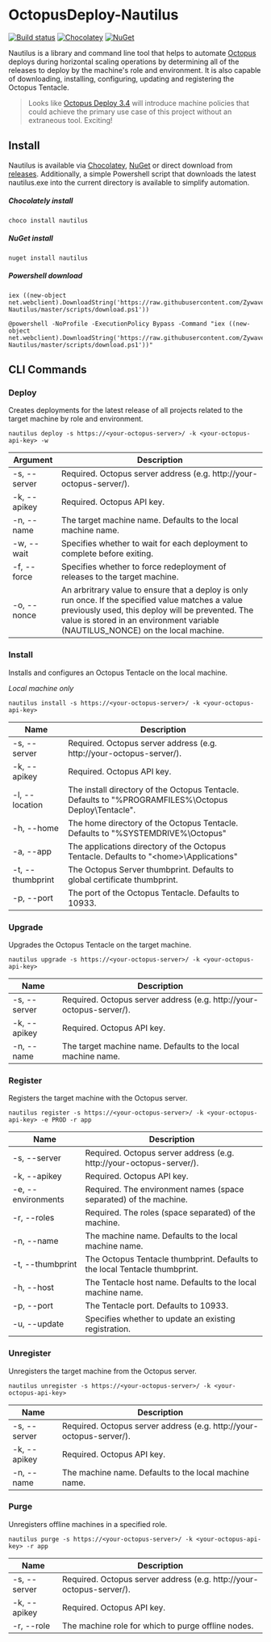 # OctopusDeploy-Nautilus

[![Build status](https://ci.appveyor.com/api/projects/status/77fdul0exe7gjpg1?svg=true)](https://ci.appveyor.com/project/JohnCruikshank/octopusdeploy-nautilus-jl4x8)
[![Chocolatey](https://img.shields.io/chocolatey/v/nautilus.svg)](https://chocolatey.org/packages/nautilus)
[![NuGet](https://img.shields.io/nuget/v/nautilus.svg)](https://nuget.org/packages/nautilus)


Nautilus is a library and command line tool that helps to automate [Octopus](https://octopus.com/) deploys during horizontal scaling operations by determining all of the releases to deploy by the machine's role and environment.  It is also capable of downloading, installing, configuring, updating and registering the Octopus Tentacle.

>Looks like [Octopus Deploy 3.4](https://github.com/OctopusDeploy/Issues/issues/2445) will introduce machine policies that could achieve the primary use case of this project without an extraneous tool.  Exciting!

## Install

Nautilus is available via [Chocolatey](https://chocolatey.org/packages/nautilus), [NuGet](https://www.nuget.org/packages/nautilus) or direct download from [releases](https://github.com/Zywave/OctopusDeploy-Nautilus/releases/latest).  Additionally, a simple Powershell script that downloads the latest nautilus.exe into the current directory is available to simplify automation.

##### Chocolately install

```
choco install nautilus
```

##### NuGet install

```
nuget install nautilus
```

##### Powershell download

```
iex ((new-object net.webclient).DownloadString('https://raw.githubusercontent.com/Zywave/OctopusDeploy-Nautilus/master/scripts/download.ps1'))
```

```
@powershell -NoProfile -ExecutionPolicy Bypass -Command "iex ((new-object net.webclient).DownloadString('https://raw.githubusercontent.com/Zywave/OctopusDeploy-Nautilus/master/scripts/download.ps1'))"
```

## CLI Commands

### Deploy
Creates deployments for the latest release of all projects related to the target machine by role and environment.

```
nautilus deploy -s https://<your-octopus-server>/ -k <your-octopus-api-key> -w
```

|Argument|Description|
|---|---|
|-s, --server|Required. Octopus server address (e.g. http://your-octopus-server/).|
|-k, --apikey|Required. Octopus API key.|
|-n, --name|The target machine name. Defaults to the local machine name.|
|-w, --wait|Specifies whether to wait for each deployment to complete before exiting.|
|-f, --force|Specifies whether to force redeployment of releases to the target machine.|
|-o, --nonce|An arbritrary value to ensure that a deploy is only run once.  If the specified value matches a value previously used, this deploy will be prevented. The value is stored in an environment variable (NAUTILUS_NONCE) on the local machine.|

### Install
Installs and configures an Octopus Tentacle on the local machine.

*Local machine only*

```
nautilus install -s https://<your-octopus-server>/ -k <your-octopus-api-key>
```

|Name|Description|
|---|---|
|-s, --server|Required. Octopus server address (e.g. http://your-octopus-server/).|
|-k, --apikey|Required. Octopus API key.|
|-l, --location|The install directory of the Octopus Tentacle. Defaults to "%PROGRAMFILES%\Octopus Deploy\Tentacle".|
|-h, --home|The home directory of the Octopus Tentacle. Defaults to "%SYSTEMDRIVE%\Octopus"|
|-a, --app|The applications directory of the Octopus Tentacle. Defaults to "&lt;home&gt;\Applications"|
|-t, --thumbprint|The Octopus Server thumbprint. Defaults to global certificate thumbprint.|
|-p, --port|The port of the Octopus Tentacle. Defaults to 10933.|

### Upgrade
Upgrades the Octopus Tentacle on the target machine.

```
nautilus upgrade -s https://<your-octopus-server>/ -k <your-octopus-api-key>
```

|Name|Description|
|---|---|
|-s, --server|Required. Octopus server address (e.g. http://your-octopus-server/).|
|-k, --apikey|Required. Octopus API key.|
|-n, --name|The target machine name. Defaults to the local machine name.|

### Register
Registers the target machine with the Octopus server.

```
nautilus register -s https://<your-octopus-server>/ -k <your-octopus-api-key> -e PROD -r app
```

|Name|Description|
|---|---|
|-s, --server|Required. Octopus server address (e.g. http://your-octopus-server/).|
|-k, --apikey|Required. Octopus API key.|
|-e, --environments|Required. The environment names (space separated) of the machine.|
|-r, --roles|Required. The roles  (space separated) of the machine.|
|-n, --name|The machine name. Defaults to the local machine name.|
|-t, --thumbprint|The Octopus Tentacle thumbprint. Defaults to the local Tentacle thumbprint.|
|-h, --host|The Tentacle host name. Defaults to the local machine name.|
|-p, --port|The Tentacle port. Defaults to 10933.|
|-u, --update|Specifies whether to update an existing registration.|

### Unregister
Unregisters the target machine from the Octopus server.

```
nautilus unregister -s https://<your-octopus-server>/ -k <your-octopus-api-key>
```

|Name|Description|
|---|---|
|-s, --server|Required. Octopus server address (e.g. http://your-octopus-server/).|
|-k, --apikey|Required. Octopus API key.|
|-n, --name|The machine name. Defaults to the local machine name.|

### Purge
Unregisters offline machines in a specified role.

```
nautilus purge -s https://<your-octopus-server>/ -k <your-octopus-api-key> -r app
```

|Name|Description|
|---|---|
|-s, --server|Required. Octopus server address (e.g. http://your-octopus-server/).|
|-k, --apikey|Required. Octopus API key.|
|-r, --role|The machine role for which to purge offline nodes.|
